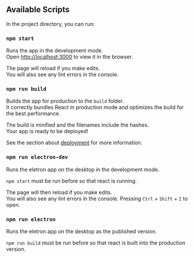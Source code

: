 ## Available Scripts

In the project directory, you can run:

### `npm start`

Runs the app in the development mode.<br>
Open [http://localhost:3000](http://localhost:3000) to view it in the browser.

The page will reload if you make edits.<br>
You will also see any lint errors in the console.

### `npm run build`

Builds the app for production to the `build` folder.<br>
It correctly bundles React in production mode and optimizes the build for the best performance.

The build is minified and the filenames include the hashes.<br>
Your app is ready to be deployed!

See the section about [deployment](https://facebook.github.io/create-react-app/docs/deployment) for more information.

### `npm run electron-dev`

Runs the eletron app on the desktop in the development mode.<br>

`npm start` must be run before so that react is running.

The page will then reload if you make edits.<br>
You will also see any lint errors in the console. Pressing `Ctrl` + `Shift` + `I` to open.

### `npm run electron`

Runs the eletron app on the desktop as the published version.<br>

`npm run build` must be run before so that react is built into the production version.